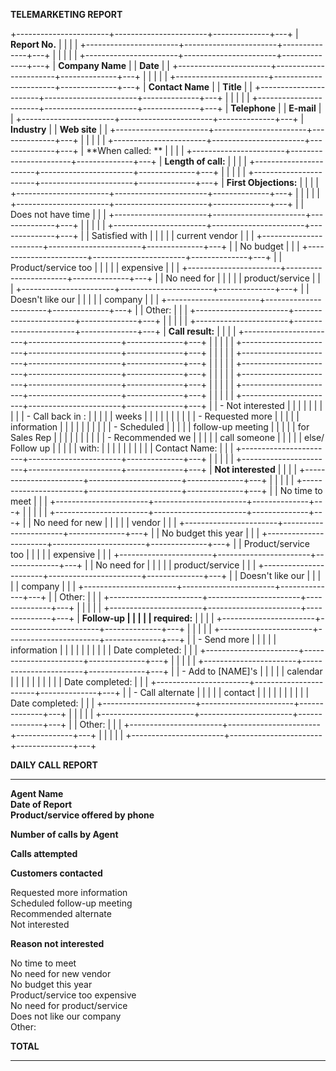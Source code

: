 **TELEMARKETING REPORT**

+-----------------------+-----------------------+--------------+---+
| **Report No.**        |                       |              |   |
+-----------------------+-----------------------+--------------+---+
|                       |                       |              |   |
+-----------------------+-----------------------+--------------+---+
| **Company Name**      |                       | **Date**     |   |
+-----------------------+-----------------------+--------------+---+
|                       |                       |              |   |
+-----------------------+-----------------------+--------------+---+
| **Contact Name**      |                       | **Title**    |   |
+-----------------------+-----------------------+--------------+---+
|                       |                       |              |   |
+-----------------------+-----------------------+--------------+---+
| **Telephone**         |                       | **E-mail**   |   |
+-----------------------+-----------------------+--------------+---+
| **Industry**          |                       | **Web site** |   |
+-----------------------+-----------------------+--------------+---+
|                       |                       |              |   |
+-----------------------+-----------------------+--------------+---+
| **When called: **     |                       |              |   |
+-----------------------+-----------------------+--------------+---+
| **Length of call:**   |                       |              |   |
+-----------------------+-----------------------+--------------+---+
|                       |                       |              |   |
+-----------------------+-----------------------+--------------+---+
| **First Objections:** |                       |              |   |
+-----------------------+-----------------------+--------------+---+
|                       |                       |              |   |
+-----------------------+-----------------------+--------------+---+
|                       | Does not have time    |              |   |
+-----------------------+-----------------------+--------------+---+
|                       |                       |              |   |
+-----------------------+-----------------------+--------------+---+
|                       | Satisfied with        |              |   |
|                       | current vendor        |              |   |
+-----------------------+-----------------------+--------------+---+
|                       | No budget             |              |   |
+-----------------------+-----------------------+--------------+---+
|                       | Product/service too   |              |   |
|                       | expensive             |              |   |
+-----------------------+-----------------------+--------------+---+
|                       | No need for           |              |   |
|                       | product/service       |              |   |
+-----------------------+-----------------------+--------------+---+
|                       | Doesn't like our      |              |   |
|                       | company               |              |   |
+-----------------------+-----------------------+--------------+---+
|                       | Other:                |              |   |
+-----------------------+-----------------------+--------------+---+
|                       |                       |              |   |
+-----------------------+-----------------------+--------------+---+
| **Call result:**      |                       |              |   |
+-----------------------+-----------------------+--------------+---+
|                       |                       |              |   |
+-----------------------+-----------------------+--------------+---+
|                       |                       |              |   |
+-----------------------+-----------------------+--------------+---+
|                       |                       |              |   |
+-----------------------+-----------------------+--------------+---+
|                       |                       |              |   |
+-----------------------+-----------------------+--------------+---+
|                       |                       |              |   |
+-----------------------+-----------------------+--------------+---+
|                       |                       |              |   |
+-----------------------+-----------------------+--------------+---+
|                       | -   Not interested    |              |   |
|                       |                       |              |   |
|                       | -   Call back in :    |              |   |
|                       |     weeks             |              |   |
|                       |                       |              |   |
|                       | -   Requested more    |              |   |
|                       |     information       |              |   |
|                       |                       |              |   |
|                       | -   Scheduled         |              |   |
|                       |     follow-up meeting |              |   |
|                       |     for Sales Rep     |              |   |
|                       |                       |              |   |
|                       | -   Recommended we    |              |   |
|                       |     call someone      |              |   |
|                       |     else/ Follow up   |              |   |
|                       |     with:             |              |   |
|                       |                       |              |   |
|                       | Contact Name:         |              |   |
+-----------------------+-----------------------+--------------+---+
|                       |                       |              |   |
+-----------------------+-----------------------+--------------+---+
| **Not interested**    |                       |              |   |
+-----------------------+-----------------------+--------------+---+
|                       |                       |              |   |
+-----------------------+-----------------------+--------------+---+
|                       | No time to meet       |              |   |
+-----------------------+-----------------------+--------------+---+
|                       |                       |              |   |
+-----------------------+-----------------------+--------------+---+
|                       | No need for new       |              |   |
|                       | vendor                |              |   |
+-----------------------+-----------------------+--------------+---+
|                       | No budget this year   |              |   |
+-----------------------+-----------------------+--------------+---+
|                       | Product/service too   |              |   |
|                       | expensive             |              |   |
+-----------------------+-----------------------+--------------+---+
|                       | No need for           |              |   |
|                       | product/service       |              |   |
+-----------------------+-----------------------+--------------+---+
|                       | Doesn't like our      |              |   |
|                       | company               |              |   |
+-----------------------+-----------------------+--------------+---+
|                       | Other:                |              |   |
+-----------------------+-----------------------+--------------+---+
|                       |                       |              |   |
+-----------------------+-----------------------+--------------+---+
| **Follow-up           |                       |              |   |
| required:**           |                       |              |   |
+-----------------------+-----------------------+--------------+---+
|                       |                       |              |   |
+-----------------------+-----------------------+--------------+---+
|                       | -   Send more         |              |   |
|                       |     information       |              |   |
|                       |                       |              |   |
|                       | Date completed:       |              |   |
+-----------------------+-----------------------+--------------+---+
|                       |                       |              |   |
+-----------------------+-----------------------+--------------+---+
|                       | -   Add to \[NAME\]'s |              |   |
|                       |     calendar          |              |   |
|                       |                       |              |   |
|                       | Date completed:       |              |   |
+-----------------------+-----------------------+--------------+---+
|                       | -   Call alternate    |              |   |
|                       |     contact           |              |   |
|                       |                       |              |   |
|                       | Date completed:       |              |   |
+-----------------------+-----------------------+--------------+---+
|                       |                       |              |   |
+-----------------------+-----------------------+--------------+---+
|                       | Other:                |              |   |
+-----------------------+-----------------------+--------------+---+
|                       |                       |              |   |
+-----------------------+-----------------------+--------------+---+

**DAILY CALL REPORT**

  -------------------------------------- --
  **Agent Name**                         
  **Date of Report**                     
  **Product/service offered by phone**   
                                         
  **Number of calls by Agent**           
                                         
  **Calls attempted**                    
                                         
  **Customers contacted**                
                                         
  Requested more information             
  Scheduled follow-up meeting            
  Recommended alternate                  
  Not interested                         
                                         
  **Reason not interested**              
                                         
  No time to meet                        
  No need for new vendor                 
  No budget this year                    
  Product/service too expensive          
  No need for product/service            
  Does not like our company              
  Other:                                 
                                         
  **TOTAL**                              
                                         
  -------------------------------------- --

